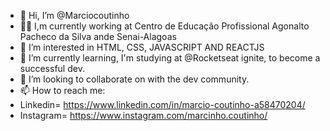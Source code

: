 - 👋 Hi, I’m @Marciocoutinho
- 👨‍💻 I,m currently working at Centro de Educação Profissional Agonalto Pacheco da Silva ande Senai-Alagoas
- 👀 I’m interested in HTML, CSS, JAVASCRIPT AND REACTJS
- 🌱 I’m currently learning, I'm studying at @Rocketseat ignite, to become a successful dev.
- 💞️ I’m looking to collaborate on with the dev community.
- 📫 How to reach me:
- Linkedin= https://www.linkedin.com/in/marcio-coutinho-a58470204/
- Instagram= https://www.instagram.com/marcinho.coutinho/

<!---
Marciocoutinho/Marciocoutinho is a ✨ special ✨ repository because its `README.md` (this file) appears on your GitHub profile.
You can click the Preview link to take a look at your changes.
--->
